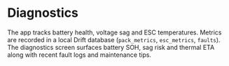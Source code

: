 # Diagnostics

The app tracks battery health, voltage sag and ESC temperatures. Metrics are
recorded in a local Drift database (`pack_metrics`, `esc_metrics`, `faults`).
The diagnostics screen surfaces battery SOH, sag risk and thermal ETA along with
recent fault logs and maintenance tips.
